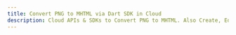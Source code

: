 ---title: Convert PNG to MHTML via Dart SDK in Clouddescription: Cloud APIs & SDKs to Convert PNG to MHTML. Also Create, Edit & Render Microsoft Word & OpenOffice documents in the Cloud.---